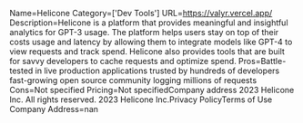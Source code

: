 Name=Helicone
Category=['Dev Tools']
URL=https://valyr.vercel.app/
Description=Helicone is a platform that provides meaningful and insightful analytics for GPT-3 usage. The platform helps users stay on top of their costs usage and latency by allowing them to integrate models like GPT-4 to view requests and track spend. Helicone also provides tools that are built for savvy developers to cache requests and optimize spend.
Pros=Battle-tested in live production applications trusted by hundreds of developers fast-growing open source community logging millions of requests
Cons=Not specified
Pricing=Not specifiedCompany address 2023 Helicone Inc. All rights reserved. 2023 Helicone Inc.Privacy PolicyTerms of Use
Company Address=nan
